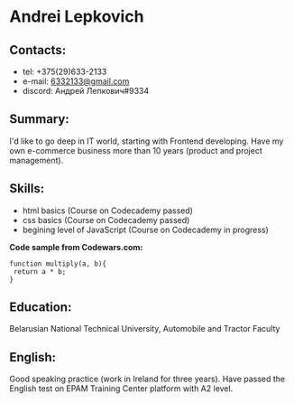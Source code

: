 # Andrei Lepkovich

## Contacts:
* tel: +375(29)633-2133
* e-mail: 6332133@gmail.com
* discord: Андрей Лепкович#9334

## Summary:
I'd like to go deep in IT world, starting with Frontend developing. Have my own e-commerce business more than 10 years (product and project management).


## Skills:
* html basics (Course on Codecademy passed)
* css basics (Course on Codecademy passed)
* begining level of JavaScript (Course on Codecademy in progress)


**Code sample from Codewars.com:**
```
function multiply(a, b){
 return a * b;
}
```

## Education:
Belarusian National Technical University, Automobile and Tractor Faculty

## English:
Good speaking practice (work in Ireland for three years). Have passed the English test on EPAM Training Center platform with A2 level.